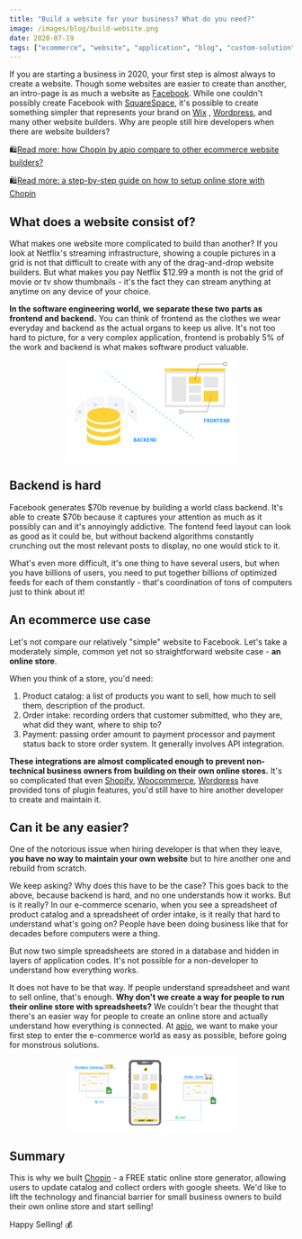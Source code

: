 ```yaml
---
title: "Build a website for your business? What do you need?"
image: /images/blog/build-website.png
date: 2020-07-19
tags: ["ecommerce", "website", "application", "blog", "custom-solution", "small-business", "chopin", "google-sheet"]
---
```


If you are starting a business in 2020, your first step is almost always to create a website. Though some websites are easier to create than another, an intro-page is as much a website as [Facebook](https://www.facebook.com/). While one couldn't possibly create Facebook with [SquareSpace](https://www.squarespace.com/), it's possible to create something simpler that represents your brand on [Wix](https://wix.com/) , [Wordpress](https://wordpress.com/), and many other website builders. Why are people still hire developers when there are website builders?

🛍️[Read more: how Chopin by apio compare to other ecommerce website builders?](https://apiobuild.com/blog/create-an-online-store-for-free/) 

🛍️[Read more: a step-by-step guide on how to setup online store with Chopin](https://apiobuild.com/blog/how-to-create-web-store-with-apio)

## What does a website consist of?

What makes one website more complicated to build than another? If you look at Netflix's streaming infrastructure, showing a couple pictures in a grid is not that difficult to create with any of the drag-and-drop website builders. But what makes you pay Netflix $12.99 a month is not the grid of movie or tv show thumbnails - it's the fact they can stream anything at anytime on any device of your choice.

**In the software engineering world, we separate these two parts as frontend and backend.** You can think of frontend as the clothes we wear everyday and backend as the actual organs to keep us alive. It's not too hard to picture, for a very complex application, frontend is probably 5% of the work and backend is what makes software product valuable.

<img src="/images/blog/frontend-backend.png" class="post-img">

## Backend is hard

Facebook generates $70b revenue by building a world class backend. It's able to create $70b because it captures your attention as much as it possibly can and it's annoyingly addictive. The fontend feed layout can look as good as it could be, but without backend algorithms constantly crunching out the most relevant posts to display, no one would stick to it. 

What's even more difficult, it's one thing to have several users, but when you have billions of users, you need to put together billions of optimized feeds for each of them constantly - that's coordination of tons of computers just to think about it!

## An ecommerce use case

Let's not compare our relatively "simple" website to Facebook. Let's take a moderately simple, common yet not so straightforward website case - **an online store**.

When you think of a store, you'd need:
1. Product catalog: a list of products you want to sell, how much to sell them, description of the product.
2. Order intake: recording orders that customer submitted, who they are, what did they want, where to ship to?
3. Payment: passing order amount to payment processor and payment status back to store order system. It generally involves API integration.

**These integrations are almost complicated enough to prevent non-technical business owners from building on their own online stores.** It's so complicated that even [Shopify](https://www.shopify.com/), [Woocommerce](https://woocommerce.com/), [Wordpress](https://wordpress.com/) have provided tons of plugin features, you'd still have to hire another developer to create and maintain it.

## Can it be any easier?

One of the notorious issue when hiring developer is that when they leave, **you have no way to maintain your own website** but to hire another one and rebuild from scratch.

We keep asking? Why does this have to be the case? This goes back to the above, because backend is hard, and no one understands how it works. But is it really? In our e-commerce scenario, when you see a spreadsheet of product catalog and a spreadsheet of order intake, is it really that hard to understand what's going on? People have been doing business like that for decades before computers were a thing.

But now two simple spreadsheets are stored in a database and hidden in layers of application codes. It's not possible for a non-developer to understand how everything works.


It does not have to be that way. If people understand spreadsheet and want to sell online, that's enough. **Why don't we create a way for people to run their online store with spreadsheets?** We couldn't bear the thought that there's an easier way for people to create an online store and actually understand how everything is connected. At [apio](https://apiobuild.com/), we want to make your first step to enter the e-commerce world as easy as possible, before going for monstrous solutions.

<img src="/images/blog/chopin-architecture.png"  class="post-img">

## Summary

This is why we built [Chopin](https://telescope.apiobuild.com/app/chopin) - a FREE static online store generator, allowing users to update catalog and collect orders with google sheets. We'd like to lift the technology and financial barrier for small business owners to build their own online store and start selling!

Happy Selling! 💰

<style>
.post-img {
    display: block;
    margin-left: auto;
    margin-right: auto;
    max-width: 60%;
}
</style>





